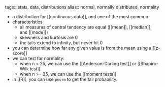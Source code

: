 tags:: stats, data, distributions
alias:: normal, normally distributed, normality

- a distribution for [[continuous data]], and one of the most common
- characteristics:
	- all measures of central tendency are equal ([[mean]], [[median]], and [[mode]])
	- skewness and kurtosis are 0
	- the tails extend to infinity, but never hit 0
- you can determine how far any given value is from the mean using a [[z-score]]
- we can test for normality:
	- when n < 25, we can use the [[Anderson-Darling test]] or [[Shapiro-Wilk test]]
	- when n >= 25, we can use the [[moment tests]]
- in [[R]], you can use `pnorm` to get the tail probability.